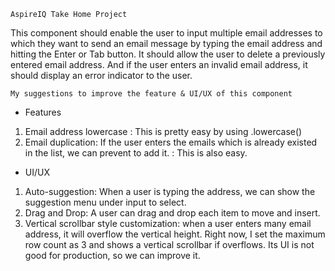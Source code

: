 `AspireIQ Take Home Project`

This component should enable the user to input multiple email addresses to which they want to send an email message by typing the email address and hitting the Enter or Tab button. It should allow the user to delete a previously entered email address. And if the user enters an invalid email address, it should display an error indicator to the user.

`My suggestions to improve the feature & UI/UX of this component`

- Features

1. Email address lowercase : This is pretty easy by using .lowercase()
2. Email duplication: If the user enters the emails which is already existed in the list, we can prevent to add it. : This is also easy.

- UI/UX

1. Auto-suggestion: When a user is typing the address, we can show the suggestion menu under input to select.
2. Drag and Drop: A user can drag and drop each item to move and insert.
3. Vertical scrollbar style customization: when a user enters many email address, it will overflow the vertical height. Right now, I set the maximum row count as 3 and shows a vertical scrollbar if overflows. Its UI is not good for production, so we can improve it.
